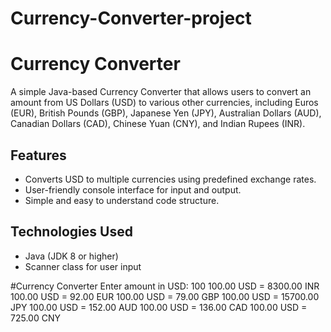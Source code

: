 # Currency-Converter-project
# Currency Converter

A simple Java-based Currency Converter that allows users to convert an amount from US Dollars (USD) to various other currencies, including Euros (EUR), British Pounds (GBP), Japanese Yen (JPY), Australian Dollars (AUD), Canadian Dollars (CAD), Chinese Yuan (CNY), and Indian Rupees (INR).

## Features

- Converts USD to multiple currencies using predefined exchange rates.
- User-friendly console interface for input and output.
- Simple and easy to understand code structure.

## Technologies Used

- Java (JDK 8 or higher)
- Scanner class for user input

 #Currency Converter
Enter amount in USD: 100
100.00 USD = 8300.00 INR
100.00 USD = 92.00 EUR
100.00 USD = 79.00 GBP
100.00 USD = 15700.00 JPY
100.00 USD = 152.00 AUD
100.00 USD = 136.00 CAD
100.00 USD = 725.00 CNY
